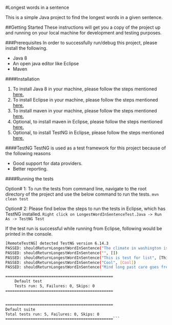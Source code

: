#Longest words in a sentence

This is a simple Java project to find the longest words in a given sentence.

##Getting Started
These instructions will get you a copy of the project up and running on your local machine for development and testing purposes.

###Prerequisites
In order to successfully run/debug this project, please install the following.
   - Java 8
   - An open java editor like Eclipse
   - Maven
   
####Installation 
1. To install Java 8 in your machine, please follow the steps mentioned [here.](https://docs.oracle.com/javase/8/docs/technotes/guides/install/install_overview.html) 
2. To install Eclipse in your machine, please follow the steps mentioned  [here.](https://wiki.eclipse.org/Eclipse/Installation) 
3. To install maven in your machine, please follow the steps mentioned [here.](https://www.mkyong.com/maven/how-to-install-maven-in-windows/) 
4. Optional, to install maven in Eclipse, please follow the steps mentioned [here.](http://toolsqa.com/java/maven/how-to-install-maven-eclipse-ide/) 
5. Optional, to install TestNG in Eclipse, please follow the steps mentioned
[here.](http://www.seleniumeasy.com/testng-tutorials/how-to-install-testng-step-by-step) 

####TestNG
TestNG is used as a test framework for this project because of the following reasons
- Good support for data providers.
- Better reporting.


####Running the tests

Option# 1: To run the tests from command line, navigate to the root directory of the project and use the below command to run the tests.
`mvn clean test`

Option# 2: Please find below the steps to run the tests in Eclipse, which has TestNG installed.
 `Right click on LongestWordInSentenceTest.Java -> Run As -> TestNG Test`

If the test run is successful while running from Eclipse, following would be printed in the console.

```sh
[RemoteTestNG] detected TestNG version 6.14.3
PASSED: shouldReturnLongestWordInSentence("The climate in washington is great", [washington])
PASSED: shouldReturnLongestWordInSentence("", [])
PASSED: shouldReturnLongestWordInSentence("This is test for list", [This, test, list])
PASSED: shouldReturnLongestWordInSentence("Cool", [Cool])
PASSED: shouldReturnLongestWordInSentence("Mind long past care goes free fall", [Mind, long, past, care, goes, free, fall])

===============================================
    Default test
    Tests run: 5, Failures: 0, Skips: 0
===============================================


===============================================
Default suite
Total tests run: 5, Failures: 0, Skips: 0
===============================================```